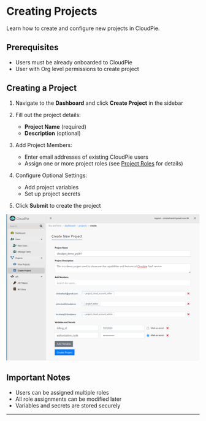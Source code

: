 # Creating Projects

Learn how to create and configure new projects in CloudPie.

## Prerequisites
- Users must be already onboarded to CloudPie
- User with Org level permissions to create project

## Creating a Project

1. Navigate to the **Dashboard** and click **Create Project** in the sidebar

2. Fill out the project details:
   - **Project Name** (required)
   - **Description** (optional)

3. Add Project Members:
   - Enter email addresses of existing CloudPie users
   - Assign one or more project roles (see [Project Roles](project-roles.md) for details)

4. Configure Optional Settings:
   - Add project variables
   - Set up project secrets

5. Click **Submit** to create the project

![Screenshot of Create Project form](images/create_project.png)

## Important Notes
- Users can be assigned multiple roles
- All role assignments can be modified later
- Variables and secrets are stored securely

---